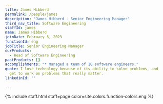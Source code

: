 ```yaml
---
title: James Hibberd
permalink: /people/james
description: "James Hibberd - Senior Engineering Manager"
third_nav_title: Software Engineering
staffId: james
name: James Hibberd
joinDate: February 6, 2023
functionId: eng
jobTitle: Senior Engineering Manager
curProducts:
  - Head of Software Engineering
pastProducts: []
accomplishments: "* Managed a team of 18 software engineers."
quote: I love technology because of its ability to solve problems, and at OGP I
  get to work on problems that really matter.
linkedinId: ""

---
```


{% include staff.html staff=page color=site.colors.function-colors.eng %}

